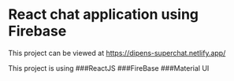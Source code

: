 # React chat application using Firebase

This project can be viewed at https://dipens-superchat.netlify.app/

This project is using
###ReactJS
###FireBase
###Material UI
